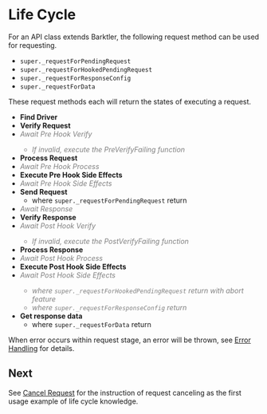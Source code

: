 # Life Cycle

For an API class extends Barktler, the following request method can be used for requesting.

-   `super._requestForPendingRequest`
-   `super._requestForHookedPendingRequest`
-   `super._requestForResponseConfig`
-   `super._requestForData`

These request methods each will return the states of executing a request.

-   **Find Driver**
-   **Verify Request**
-   <span style="color:gray;font-style:italic">Await Pre Hook Verify<span>
    -   If invalid, execute the PreVerifyFailing function
-   **Process Request**
-   <span style="color:gray;font-style:italic">Await Pre Hook Process<span>
-   **Execute Pre Hook Side Effects**
-   <span style="color:gray;font-style:italic">Await Pre Hook Side Effects<span>
-   **Send Request**
    -   where `super._requestForPendingRequest` return
-   <span style="color:gray;font-style:italic">Await Response<span>
-   **Verify Response**
-   <span style="color:gray;font-style:italic">Await Post Hook Verify<span>
    -   If invalid, execute the PostVerifyFailing function
-   **Process Response**
-   <span style="color:gray;font-style:italic">Await Post Hook Process<span>
-   **Execute Post Hook Side Effects**
-   <span style="color:gray;font-style:italic">Await Post Hook Side Effects<span>
    -   where `super._requestForHookedPendingRequest` return with abort feature
    -   where `super._requestForResponseConfig` return
-   **Get response data**
    -   where `super._requestForData` return

When error occurs within request stage, an error will be thrown, see [Error Handling](../document/error-handling.md) for details. 

## Next

See [Cancel Request](./cancel-request.md) for the instruction of request canceling as the first usage example of life cycle knowledge.
